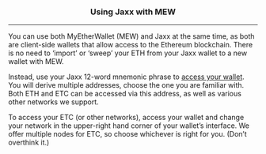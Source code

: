 ### <p align="center">Using Jaxx with MEW</p>
***

You can use both MyEtherWallet (MEW) and Jaxx at the same time, as both are client-side wallets that allow access to the Ethereum blockchain. There is no need to ‘import’ or ‘sweep’ your ETH from your Jaxx wallet to a new wallet with MEW.

Instead, use your Jaxx 12-word mnemonic phrase to [access your wallet](). You will derive multiple addresses, choose the one you are familiar with. Both ETH and ETC can be accessed via this address, as well as various other networks we support.

To access your ETC (or other networks), access your wallet and change your network in the upper-right hand corner of your wallet’s interface. We offer multiple nodes for ETC, so choose whichever is right for you. (Don’t overthink it.)

